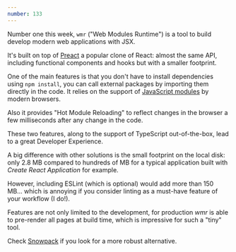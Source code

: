 ```yaml
---
number: 133
---
```

Number one this week, `wmr` ("Web Modules Runtime") is a tool to build develop modern web applications with JSX.

It's built on top of [Preact](https://preactjs.com/) a popular clone of React: almost the same API, including functional components and hooks but with a smaller footprint.

One of the main features is that you don't have to install dependencies using `npm install`, you can call external packages by importing them directly in the code. It relies on the support of [JavaScript modules](https://developer.mozilla.org/en-US/docs/Web/JavaScript/Guide/Modules) by modern browsers.

Also it provides "Hot Module Reloading" to reflect changes in the browser a few milliseconds after any change in the code.

These two features, along to the support of TypeScript out-of-the-box, lead to a great Developer Experience.

A big difference with other solutions is the small footprint on the local disk: only 2.8 MB compared to hundreds of MB for a typical application built with _Create React Application_ for example.

However, including ESLint (which is optional) would add more than 150 MB... which is annoying if you consider linting as a must-have feature of your workflow (I do!).

Features are not only limited to the development, for production _wmr_ is able to pre-render all pages at build time, which is impressive for such a "tiny" tool.

Check [Snowpack](https://www.snowpack.dev/) if you look for a more robust alternative.